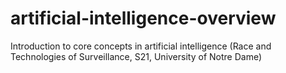 # artificial-intelligence-overview
Introduction to core concepts in artificial intelligence (Race and Technologies of Surveillance, S21, University of Notre Dame)
